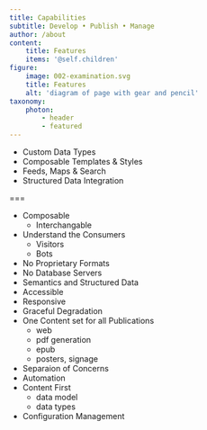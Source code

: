 ```yaml
---
title: Capabilities 
subtitle: Develop • Publish • Manage
author: /about
content:
    title: Features
    items: '@self.children'
figure:
    image: 002-examination.svg
    title: Features
    alt: 'diagram of page with gear and pencil'
taxonomy:
    photon:
        - header
        - featured
---
```


- Custom Data Types
- Composable Templates & Styles
- Feeds, Maps & Search
- Structured Data Integration


===

- Composable
  - Interchangable
- Understand the Consumers
  - Visitors
  - Bots
- No Proprietary Formats
- No Database Servers
- Semantics and Structured Data
- Accessible
- Responsive
- Graceful Degradation
- One Content set for all Publications
  - web
  - pdf generation
  - epub
  - posters, signage
- Separaion of Concerns
- Automation
- Content First
  - data model
  - data types
- Configuration Management
